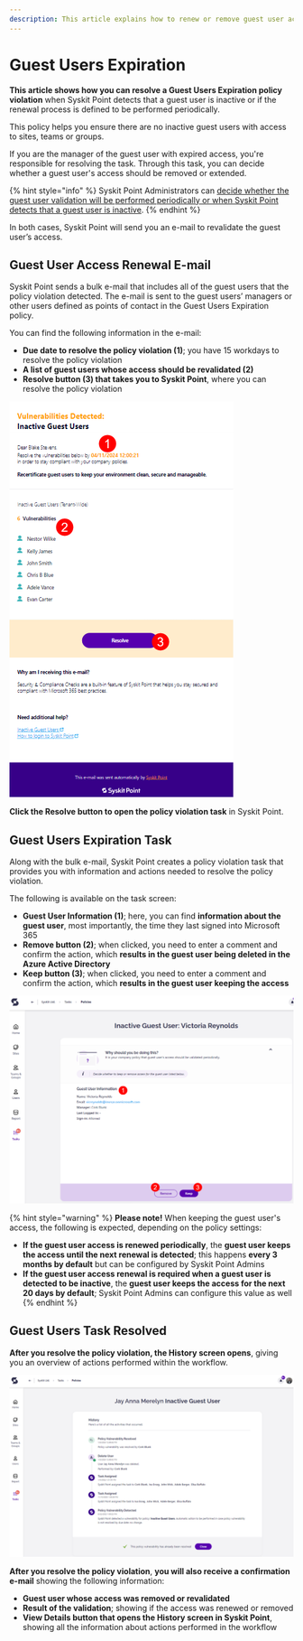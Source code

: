 ```yaml
---
description: This article explains how to renew or remove guest user access in Syskit Point.
---
```


# Guest Users Expiration

**This article shows how you can resolve a Guest Users Expiration policy violation** when Syskit Point detects that a guest user is inactive or if the renewal process is defined to be performed periodically. 

This policy helps you ensure there are no inactive guest users with access to sites, teams or groups. 

If you are the manager of the guest user with expired access, you're responsible for resolving the task. Through this task, you can decide whether a guest user's access should be removed or extended.

{% hint style="info" %}
Syskit Point Administrators can [decide whether the guest user validation will be performed periodically or when Syskit Point detects that a guest user is inactive](../../governance-and-automation/automated-workflows/guest-users-expiration-admin.md). 
{% endhint %}

In both cases, Syskit Point will send you an e-mail to revalidate the guest user’s access.

## Guest User Access Renewal E-mail

Syskit Point sends a bulk e-mail that includes all of the guest users that the policy violation detected. The e-mail is sent to the guest users’ managers or other users defined as points of contact in the Guest Users Expiration policy. 

You can find the following information in the e-mail:

* **Due date to resolve the policy violation (1)**; you have 15 workdays to resolve the policy violation
* **A list of guest users whose access should be revalidated (2)**
* **Resolve button (3) that takes you to Syskit Point**, where you can resolve the policy violation

![Guest User Access Renewal E-mail](../../.gitbook/assets/guest-users-expiration-renewal-email.png)

**Click the Resolve button to open the policy violation task** in Syskit Point.

## Guest Users Expiration Task

Along with the bulk e-mail, Syskit Point creates a policy violation task that provides you with information and actions needed to resolve the policy violation. 

The following is available on the task screen:

* **Guest User Information (1)**; here, you can find **information about the guest user**, most importantly, the time they last signed into Microsoft 365
* **Remove button (2)**; when clicked, you need to enter a comment and confirm the action, which **results in the guest user being deleted in the Azure Active Directory**
* **Keep button (3)**; when clicked, you need to enter a comment and confirm the action, which **results in the guest user keeping the access**

![Guest User Expiration Task](../../.gitbook/assets/guest-users-expiration-policy-violation-task.png)

{% hint style="warning" %}
**Please note!**
When keeping the guest user's access, the following is expected, depending on the policy settings:
* **If the guest user access is renewed periodically**, the **guest user keeps the access until the next renewal is detected**; this happens **every 3 months by default** but can be configured by Syskit Point Admins
* **If the guest user access renewal is required when a guest user is detected to be inactive**, the **guest user keeps the access for the next 20 days by default**; Syskit Point Admins can configure this value as well
{% endhint %}

## Guest Users Task Resolved

**After you resolve the policy violation, the History screen opens**, giving you an overview of actions performed within the workflow.

![Policy Violation History Screen](../../.gitbook/assets/guest-users-expiration-history.png)

**After you resolve the policy violation**, **you will also receive a confirmation e-mail** showing the following information:
* **Guest user whose access was removed or revalidated**
* **Result of the validation**; showing if the access was renewed or removed
* **View Details button that opens the History screen in Syskit Point**, showing all the information about actions performed in the workflow
